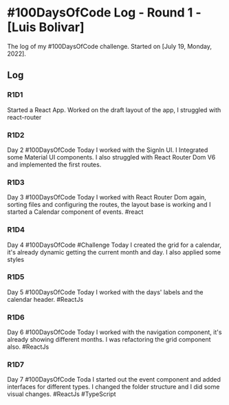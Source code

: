 # #100DaysOfCode Log - Round 1 - [Luis Bolivar]

The log of my #100DaysOfCode challenge. Started on [July 19, Monday, 2022].

## Log

### R1D1 
Started a React App. Worked on the draft layout of the app,  I struggled with react-router 


### R1D2

Day 2 #100DaysOfCode Today I worked with the SignIn UI. I Integrated some Material UI components. I also struggled with React Router Dom V6 and implemented the first routes.

### R1D3

Day 3 #100DaysOfCode Today I worked with React Router Dom again, sorting files and configuring the routes, the layout base is working and I started a Calendar component of events. #react 


### R1D4

Day 4 #100DaysOfCode #Challenge Today I created the grid for a calendar, it's already dynamic getting the current month and day. I also applied some styles

### R1D5
Day 5 #100DaysOfCode Today I worked with the days' labels and the calendar header. #ReactJs

### R1D6
Day 6 #100DaysOfCode Today I worked with the navigation component, it's already showing different months. I was refactoring the grid component also. #ReactJs

### R1D7
Day 7 #100DaysOfCode Toda I started out the event component and added interfaces for different types. I changed the folder structure and I did some visual changes. #ReactJs #TypeScript
